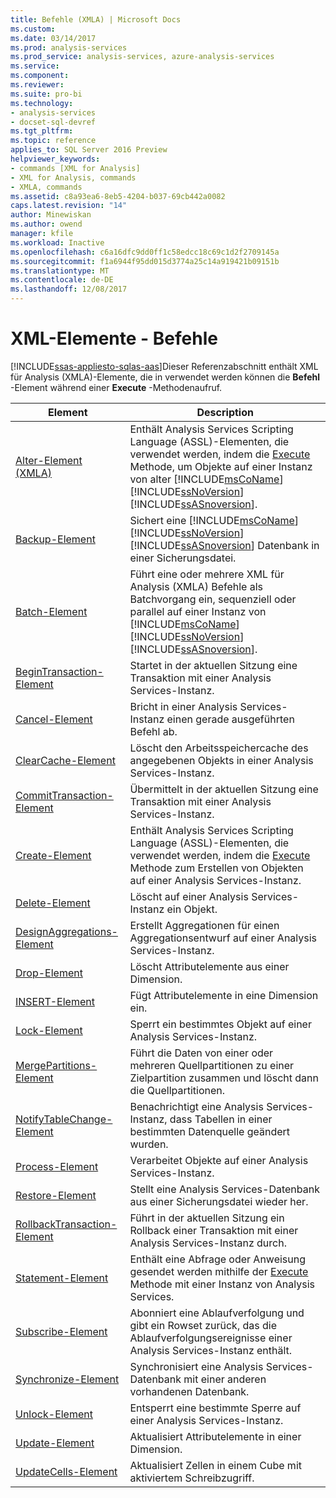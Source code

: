 ```yaml
---
title: Befehle (XMLA) | Microsoft Docs
ms.custom: 
ms.date: 03/14/2017
ms.prod: analysis-services
ms.prod_service: analysis-services, azure-analysis-services
ms.service: 
ms.component: 
ms.reviewer: 
ms.suite: pro-bi
ms.technology:
- analysis-services
- docset-sql-devref
ms.tgt_pltfrm: 
ms.topic: reference
applies_to: SQL Server 2016 Preview
helpviewer_keywords:
- commands [XML for Analysis]
- XML for Analysis, commands
- XMLA, commands
ms.assetid: c8a93ea6-8eb5-4204-b037-69cb442a0082
caps.latest.revision: "14"
author: Minewiskan
ms.author: owend
manager: kfile
ms.workload: Inactive
ms.openlocfilehash: c6a16dfc9dd0ff1c58edcc18c69c1d2f2709145a
ms.sourcegitcommit: f1a6944f95dd015d3774a25c14a919421b09151b
ms.translationtype: MT
ms.contentlocale: de-DE
ms.lasthandoff: 12/08/2017
---
```

# <a name="xml-elements---commands"></a>XML-Elemente - Befehle
[!INCLUDE[ssas-appliesto-sqlas-aas](../../../includes/ssas-appliesto-sqlas-aas.md)]Dieser Referenzabschnitt enthält XML für Analysis (XMLA)-Elemente, die in verwendet werden können die **Befehl** -Element während einer **Execute** -Methodenaufruf.  
  
|Element|Description|  
|-------------|-----------------|  
|[Alter-Element (XMLA)](../../../analysis-services/xmla/xml-elements-commands/alter-element-xmla.md)|Enthält Analysis Services Scripting Language (ASSL)-Elementen, die verwendet werden, indem die [Execute](../../../analysis-services/xmla/xml-elements-methods-execute.md) Methode, um Objekte auf einer Instanz von alter [!INCLUDE[msCoName](../../../includes/msconame-md.md)] [!INCLUDE[ssNoVersion](../../../includes/ssnoversion-md.md)] [!INCLUDE[ssASnoversion](../../../includes/ssasnoversion-md.md)].|  
|[Backup-Element](../../../analysis-services/xmla/xml-elements-commands/backup-element-xmla.md)|Sichert eine [!INCLUDE[msCoName](../../../includes/msconame-md.md)] [!INCLUDE[ssNoVersion](../../../includes/ssnoversion-md.md)] [!INCLUDE[ssASnoversion](../../../includes/ssasnoversion-md.md)] Datenbank in einer Sicherungsdatei.|  
|[Batch-Element](../../../analysis-services/xmla/xml-elements-commands/batch-element-xmla.md)|Führt eine oder mehrere XML für Analysis (XMLA) Befehle als Batchvorgang ein, sequenziell oder parallel auf einer Instanz von [!INCLUDE[msCoName](../../../includes/msconame-md.md)] [!INCLUDE[ssNoVersion](../../../includes/ssnoversion-md.md)] [!INCLUDE[ssASnoversion](../../../includes/ssasnoversion-md.md)].|  
|[BeginTransaction-Element](../../../analysis-services/xmla/xml-elements-commands/begintransaction-element-xmla.md)|Startet in der aktuellen Sitzung eine Transaktion mit einer Analysis Services-Instanz.|  
|[Cancel-Element](../../../analysis-services/xmla/xml-elements-commands/cancel-element-xmla.md)|Bricht in einer Analysis Services-Instanz einen gerade ausgeführten Befehl ab.|  
|[ClearCache-Element](../../../analysis-services/xmla/xml-elements-commands/clearcache-element-xmla.md)|Löscht den Arbeitsspeichercache des angegebenen Objekts in einer Analysis Services-Instanz.|  
|[CommitTransaction-Element](../../../analysis-services/xmla/xml-elements-commands/committransaction-element-xmla.md)|Übermittelt in der aktuellen Sitzung eine Transaktion mit einer Analysis Services-Instanz.|  
|[Create-Element](../../../analysis-services/xmla/xml-elements-commands/create-element-xmla.md)|Enthält Analysis Services Scripting Language (ASSL)-Elementen, die verwendet werden, indem die [Execute](../../../analysis-services/xmla/xml-elements-methods-execute.md) Methode zum Erstellen von Objekten auf einer Analysis Services-Instanz.|  
|[Delete-Element](../../../analysis-services/xmla/xml-elements-commands/delete-element-xmla.md)|Löscht auf einer Analysis Services-Instanz ein Objekt.|  
|[DesignAggregations-Element](../../../analysis-services/xmla/xml-elements-commands/designaggregations-element-xmla.md)|Erstellt Aggregationen für einen Aggregationsentwurf auf einer Analysis Services-Instanz.|  
|[Drop-Element](../../../analysis-services/xmla/xml-elements-commands/drop-element-xmla.md)|Löscht Attributelemente aus einer Dimension.|  
|[INSERT-Element](../../../analysis-services/xmla/xml-elements-commands/insert-element-xmla.md)|Fügt Attributelemente in eine Dimension ein.|  
|[Lock-Element](../../../analysis-services/xmla/xml-elements-commands/lock-element-xmla.md)|Sperrt ein bestimmtes Objekt auf einer Analysis Services-Instanz.|  
|[MergePartitions-Element](../../../analysis-services/xmla/xml-elements-commands/mergepartitions-element-xmla.md)|Führt die Daten von einer oder mehreren Quellpartitionen zu einer Zielpartition zusammen und löscht dann die Quellpartitionen.|  
|[NotifyTableChange-Element](../../../analysis-services/xmla/xml-elements-commands/notifytablechange-element-xmla.md)|Benachrichtigt eine Analysis Services-Instanz, dass Tabellen in einer bestimmten Datenquelle geändert wurden.|  
|[Process-Element](../../../analysis-services/xmla/xml-elements-commands/process-element-xmla.md)|Verarbeitet Objekte auf einer Analysis Services-Instanz.|  
|[Restore-Element](../../../analysis-services/xmla/xml-elements-commands/restore-element-xmla.md)|Stellt eine Analysis Services-Datenbank aus einer Sicherungsdatei wieder her.|  
|[RollbackTransaction-Element](../../../analysis-services/xmla/xml-elements-commands/rollbacktransaction-element-xmla.md)|Führt in der aktuellen Sitzung ein Rollback einer Transaktion mit einer Analysis Services-Instanz durch.|  
|[Statement-Element](../../../analysis-services/xmla/xml-elements-commands/statement-element-xmla.md)|Enthält eine Abfrage oder Anweisung gesendet werden mithilfe der [Execute](../../../analysis-services/xmla/xml-elements-methods-execute.md) Methode mit einer Instanz von Analysis Services.|  
|[Subscribe-Element](../../../analysis-services/xmla/xml-elements-commands/subscribe-element-xmla.md)|Abonniert eine Ablaufverfolgung und gibt ein Rowset zurück, das die Ablaufverfolgungsereignisse einer Analysis Services-Instanz enthält.|  
|[Synchronize-Element](../../../analysis-services/xmla/xml-elements-commands/synchronize-element-xmla.md)|Synchronisiert eine Analysis Services-Datenbank mit einer anderen vorhandenen Datenbank.|  
|[Unlock-Element](../../../analysis-services/xmla/xml-elements-commands/unlock-element-xmla.md)|Entsperrt eine bestimmte Sperre auf einer Analysis Services-Instanz.|  
|[Update-Element](../../../analysis-services/xmla/xml-elements-commands/update-element-xmla.md)|Aktualisiert Attributelemente in einer Dimension.|  
|[UpdateCells-Element](../../../analysis-services/xmla/xml-elements-commands/updatecells-element-xmla.md)|Aktualisiert Zellen in einem Cube mit aktiviertem Schreibzugriff.|  
  
  

